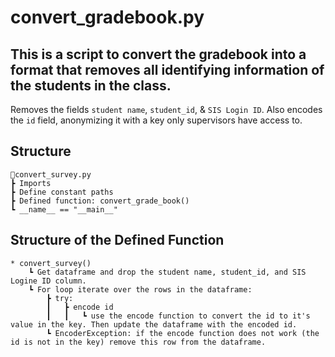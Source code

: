# convert_gradebook.py

## This is a script to convert the gradebook into a format that removes all identifying information of the students in the class.
Removes the fields `student name`, `student_id`, & `SIS Login ID`. Also encodes the `id` field, anonymizing it with a key only supervisors have access to.

## Structure
    📜convert_survey.py  
    ┣ Imports
    ┣ Define constant paths
    ┣ Defined function: convert_grade_book()
    ┗ __name__ == "__main__"

## Structure of the Defined Function
    * convert_survey()
        ┗ Get dataframe and drop the student name, student_id, and SIS Logine ID column.
        ┗ For loop iterate over the rows in the dataframe:
            ┣ try:
            ┃   ┣ encode id
            ┃   ┃   ┗ use the encode function to convert the id to it's value in the key. Then update the dataframe with the encoded id.
            ┗ EncoderException: if the encode function does not work (the id is not in the key) remove this row from the dataframe.